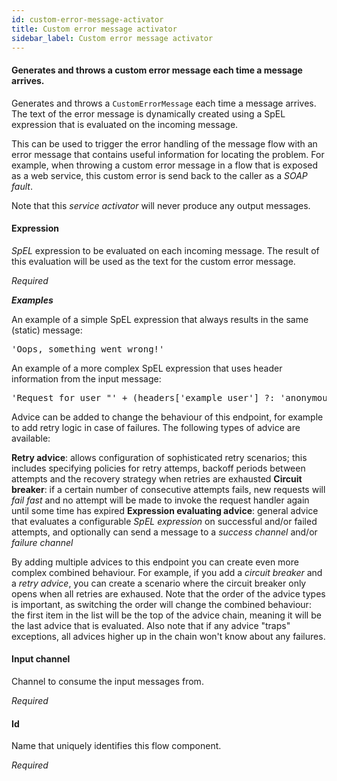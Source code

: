 ```yaml
---
id: custom-error-message-activator
title: Custom error message activator
sidebar_label: Custom error message activator
---
```

#### Generates and throws a custom error message each time a message arrives.
Generates and throws a <code>CustomErrorMessage</code> each time a message arrives. The text of the error message is dynamically created using a SpEL expression that is evaluated on the incoming message.

This can be used to trigger the error handling of the message flow with an error message that contains useful information for locating the problem. For example, when throwing a custom error message in a flow that is exposed as a web service, this custom error is send back to the caller as a <i>SOAP fault</i>.

Note that this <i>service activator</i> will never produce any output messages.

#### Expression
<i>SpEL</i> expression to be evaluated on each incoming message. The result of this evaluation will be used as the text for the custom error message.

<i>Required</i>


<i><b>Examples</b></i>

An example of a simple SpEL expression that always results in the same (static) message:
<pre>
'Oops, something went wrong!'
</pre>

An example of a more complex SpEL expression that uses header information from the input message:
<pre>
'Request for user "' + (headers['example_user'] ?: 'anonymous') + '" failed.'
</pre>


Advice can be added to change the behaviour of this endpoint, for example to add retry logic in case of failures. The following types of advice are available:

<b>Retry advice</b>: allows configuration of sophisticated retry scenarios; this includes specifying policies for retry attemps, backoff periods between attempts and the recovery strategy when retries are exhausted
<b>Circuit breaker</b>: if a certain number of consecutive attempts fails, new requests will <i>fail fast</i> and no attempt will be made to invoke the request handler again until some time has expired
<b>Expression evaluating advice</b>: general advice that evaluates a configurable <i>SpEL expression</i> on successful and/or failed attempts, and optionally can send a message to a <i>success channel</i> and/or <i>failure channel</i>

By adding multiple advices to this endpoint you can create even more complex combined behaviour. For example, if you add a <i>circuit breaker</i> and a <i>retry advice</i>, you can create a scenario where the circuit breaker only opens when all retries are exhaused. Note that the order of the advice types is important, as switching the order will change the combined behaviour: the first item in the list will be the top of the advice chain, meaning it will be the last advice that is evaluated. Also note that if any advice "traps" exceptions, all advices higher up in the chain won't know about any failures.

#### Input channel
Channel to consume the input messages from.

<i>Required</i>

#### Id
Name that uniquely identifies this flow component.

<i>Required</i>

